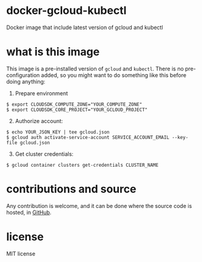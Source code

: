 # docker-gcloud-kubectl
Docker image that include latest version of gcloud and kubectl

# what is this image

This image is a pre-installed version of `gcloud` and `kubectl`. There is no pre-configuration added, so you might want to do something like this before doing anything:

1. Prepare environment

```
$ export CLOUDSDK_COMPUTE_ZONE="YOUR_COMPUTE_ZONE"
$ export CLOUDSDK_CORE_PROJECT="YOUR_GCLOUD_PROJECT"
```

2. Authorize account:
```
$ echo YOUR_JSON_KEY | tee gcloud.json
$ gcloud auth activate-service-account SERVICE_ACCOUNT_EMAIL --key-file gcloud.json
```

3. Get cluster credentials:
```
$ gcloud container clusters get-credentials CLUSTER_NAME
```

# contributions and source

Any contribution is welcome, and it can be done where the source code is hosted, in [GitHub](https://github.com/odarriba/docker-gcloud-kubectl).

# license

MIT license
